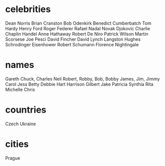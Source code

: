 # celebrities

Dean Norris
Brian Cranston
Bob Odenkirk
Benedict Cumberbatch
Tom Hardy
Henry Ford
Roger Federer
Rafael Nadal
Novak Djokovic
Charlie Chaplin
Handel
Anne Hathaway
Robert De Niro
Patrick Wilson
Martin Scorsese
Joe Pesci
David Fincher
David Lynch
Langston Hughes
Schrodinger
Eisenhower
Robert Schumann
Florence Nightingale

# names

Gareth
Chuck, Charles
Neil
Robert, Robby, Bob, Bobby
James, Jim, Jimmy
Carol
Jess
Betty
Debbie Hart
Harrison
Gilbert
Jake
Patricia
Synthia
Rita
Michelle
Chris

# countries

Czech
Ukraine

# cities

Prague

